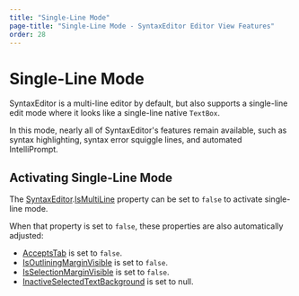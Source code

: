 ```yaml
---
title: "Single-Line Mode"
page-title: "Single-Line Mode - SyntaxEditor Editor View Features"
order: 28
---
```

# Single-Line Mode

SyntaxEditor is a multi-line editor by default, but also supports a single-line edit mode where it looks like a single-line native `TextBox`.

In this mode, nearly all of SyntaxEditor's features remain available, such as syntax highlighting, syntax error squiggle lines, and automated IntelliPrompt.

## Activating Single-Line Mode

The [SyntaxEditor](xref:ActiproSoftware.Windows.Controls.SyntaxEditor.SyntaxEditor).[IsMultiLine](xref:ActiproSoftware.Windows.Controls.SyntaxEditor.SyntaxEditor.IsMultiLine) property can be set to `false` to activate single-line mode.

When that property is set to `false`, these properties are also automatically adjusted:

- [AcceptsTab](xref:ActiproSoftware.Windows.Controls.SyntaxEditor.SyntaxEditor.AcceptsTab) is set to `false`.
- [IsOutliningMarginVisible](xref:ActiproSoftware.Windows.Controls.SyntaxEditor.SyntaxEditor.IsOutliningMarginVisible) is set to `false`.
- [IsSelectionMarginVisible](xref:ActiproSoftware.Windows.Controls.SyntaxEditor.SyntaxEditor.IsSelectionMarginVisible) is set to `false`.
- [InactiveSelectedTextBackground](xref:ActiproSoftware.Windows.Controls.SyntaxEditor.SyntaxEditor.InactiveSelectedTextBackground) is set to null.
